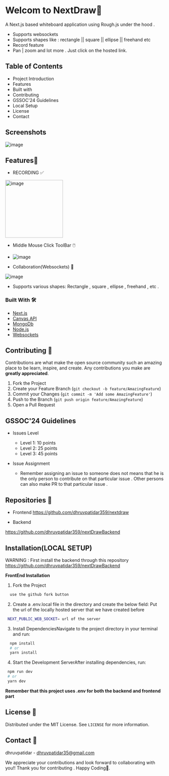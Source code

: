 #  Welcom to NextDraw🎨

A Next.js based whiteboard application using Rough.js under the hood .

- Supports websockets
- Supports shapes like : rectangle || square || ellipse || freehand etc
- Record feature
- Pan | zoom and lot more . Just click on the hosted link.

## Table of Contents 
 - Project Introduction
 - Features
 - Built with
 - Contributing
  - GSSOC'24 Guidelines 
 - Local Setup
 - License 
 - Contact 


## Screenshots

![image](https://github.com/dhruvpatidar359/nextdraw/assets/103873587/19f1fa93-8b93-4713-adc5-306605bb8a6f)

## Features🎨

- RECORDING ✅

<img width="182" alt="image" src="https://github.com/dhruvpatidar359/nextdraw/assets/103873587/64637de6-60e6-4192-99a5-054864edb6e2">

- Middle Mouse Click ToolBar 🖱️
- ![image](https://github.com/dhruvpatidar359/nextdraw/assets/103873587/9ba4a9e8-3397-4c89-91da-0932d2012d90)

- Collaboration(Websockets) 🤝

![image](https://github.com/dhruvpatidar359/nextdraw/assets/103873587/b33557e4-c205-4785-b3f8-4c6f1be50951)

- Supports various shapes: Rectangle , square , ellipse , freehand , etc .

### Built With 🛠️

- [Next.js]()
- [Canvas API]()
- [MongoDb]()
- [Node.js]()
- [Websockets]()

## Contributing 🚀

Contributions are what make the open source community such an amazing place to be learn, inspire, and create. Any contributions you make are **greatly appreciated**.

1. Fork the Project
2. Create your Feature Branch (`git checkout -b feature/AmazingFeature`)
3. Commit your Changes (`git commit -m 'Add some AmazingFeature'`)
4. Push to the Branch (`git push origin feature/AmazingFeature`)
5. Open a Pull Request

## GSSOC'24 Guidelines

- Issues Level

  - Level 1: 10 points
  - Level 2: 25 points
  - Level 3: 45 points

- Issue Assignment
  - Remember assigning an issue to someone does not means that he is the only person to contribute on that particular issue . Other persons can also make PR to that particular issue .


## Repositories 📂
  -  Frontend
    https://github.com/dhruvpatidar359/nextdraw

  - Backend

https://github.com/dhruvpatidar359/nextDrawBackend


## Installation(LOCAL SETUP)

WARNING : First install the backend through this repository
https://github.com/dhruvpatidar359/nextDrawBackend

**FrontEnd Installation**

1. Fork the Project

```bash
  use the github fork button
```

2. Create a .env.local file in the directory and create the below field: Put the url of the locally hosted server that we have created before

```bash
 NEXT_PUBLIC_WEB_SOCKET= url of the server
```

3. Install DependenciesNavigate to the project directory in your terminal and run:

```bash
  npm install
  # or
  yarn install
```

4. Start the Development ServerAfter installing dependencies, run:

```bash
 npm run dev
 # or
 yarn dev

```

**Remember that this project uses .env for both the backend and frontend part**



## License 📜

Distributed under the MIT License. See `LICENSE` for more information.

## Contact  📧
dhruvpatidar - dhruvpatidar35@gmail.com

We appreciate your contributions and look forward to collaborating with you!!
Thank you for contributing . Happy Coding💖.
